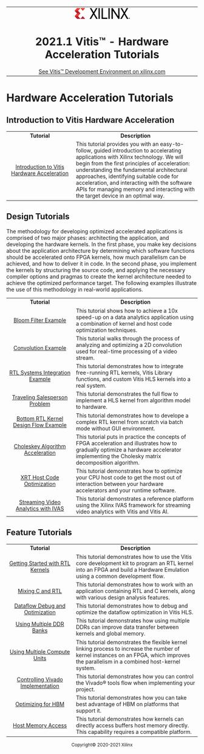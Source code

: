 ﻿<table class="sphinxhide" width="100%">
 <tr width="100%">
    <td align="center"><img src="https://raw.githubusercontent.com/Xilinx/Image-Collateral/main/xilinx-logo.png" width="30%"/><h1>2021.1 Vitis™ - Hardware Acceleration Tutorials</h1>
    <a href="https://www.xilinx.com/products/design-tools/vitis.html">See Vitis™ Development Environment on xilinx.com</a>
    </td>
 </tr>
</table>

# Hardware Acceleration Tutorials

## Introduction to Vitis Hardware Acceleration

 <table style="width:100%">
 <tr>
 <td width="35%" align="center"><b>Tutorial</b>
 <td width="65%" align="center"><b>Description</b>
 </tr>
 <tr>
 <td align="center"><a href="./Introduction/README.md">Introduction to Vitis Hardware Acceleration</a></td>
 <td>This tutorial provides you with an easy-to-follow, guided introduction to accelerating applications with Xilinx technology. We will begin from the first principles of acceleration: understanding the fundamental architectural approaches, identifying suitable code for acceleration, and interacting with the software APIs for managing memory and interacting with the target device in an optimal way.</td>
 </tr>
 </table>


## Design Tutorials

The methodology for developing optimized accelerated applications is comprised of two major phases: architecting the application, and developing the hardware kernels. In the first phase, you make key decisions about the application architecture by determining which software functions should be accelerated onto FPGA kernels, how much parallelism can be achieved, and how to deliver it in code. In the second phase, you implement the kernels by structuring the source code, and applying the necessary compiler options and pragmas to create the kernel architecture needed to achieve the optimized performance target. The following examples illustrate the use of this methodology in real-world applications.



<table style="width:100%">
 <tr>
 <td width="35%" align="center"><b>Tutorial</b>
 <td width="65%" align="center"><b>Description</b>
 </tr>
 <tr>
 <td align="center"><a href="./Design_Tutorials/02-bloom/README.md">Bloom Filter Example</a></td>
 <td>This tutorial shows how to achieve a 10x speed-up on a data analytics application using a combination of kernel and host code optimization techniques.</td>
 </tr>
 <tr>
 <td align="center"><a href="./Design_Tutorials/01-convolution-tutorial/README.md">Convolution Example</a></td>
 <td>This tutorial walks through the process of analyzing and optimizing a 2D convolution used for real-time processing of a video stream.</td>
 </tr>
 <tr>
 <td align="center"><a href="./Design_Tutorials/03-rtl_stream_kernel_integration/README.md">RTL Systems Integration Example</a></td>
 <td>This tutorial demonstrates how to integrate free-running RTL kernels, Vitis Library functions, and custom Vitis HLS kernels into a real system.</td>
 </tr>
<tr>
 <td align="center"><a href="./Design_Tutorials/04-traveling-salesperson/README.md">Traveling Salesperson Problem</a></td>
 <td>This tutorial demonstrates the full flow to implement a HLS kernel from algorithm model to hardware.</td>
</tr>
<tr>
 <td align="center"><a href="./Design_Tutorials/05-bottom_up_rtl_kernel/README.md">Bottom RTL Kernel Design Flow Example</a></td>
 <td>This tutorial demonstrates how to develope a complex RTL kernel from scratch via batch mode without GUI environment.</td>
 </tr>
 <tr>
 <td align="center"><a href="./Design_Tutorials/06-cholesky-accel/">Choleskey Algorithm Acceleration </a></td>
 <td>This tutorial puts in practice the concepts of FPGA acceleration and illustrates how to gradually optimize a hardware accelerator implementing the Cholesky matrix decomposition algorithm.</td>
 </tr>
  <tr>
 <td align="center"><a href="./Design_Tutorials/07-host-code-opt/">XRT Host Code Optimization</a></td>
 <td>This tutorial demonstrates how to optimize your CPU host code to get the most out of interaction between your hardware accelerators and your runtime software.</td>
 </tr>
 <tr>
 <td align="center"><a href="./Design_Tutorials/08-ivas-ml/">Streaming Video Analytics with IVAS</a></td>
 <td>This tutorial demonstrates a reference platform using the Xilinx IVAS framework for streaming video analytics with Vitis and Vitis AI.</td>
 </tr>
</table>



## Feature Tutorials

 <table style="width:100%">
 <tr>
 <td width="35%" align="center"><b>Tutorial</b>
 <td width="65%" align="center"><b>Description</b>
 </tr>
 <tr>
 <td align="center"><a href="./Feature_Tutorials/01-rtl_kernel_workflow/README.md">Getting Started with RTL Kernels</a></td>
 <td>This tutorial demonstrates how to use the Vitis core development kit to program an RTL kernel into an FPGA and build a Hardware Emulation using a common development flow.</td>
 </tr>
 <tr>
 <td align="center"><a href="./Feature_Tutorials/02-mixing-c-rtl-kernels/README.md">Mixing C and RTL</a></td>
 <td>This tutorial demonstrates how to work with an application containing RTL and C kernels, along with various design analysis features.</td>
 </tr>
<tr>
 <td align="center"><a href="./Feature_Tutorials/03-dataflow_debug_and_optimization/README.md">Dataflow Debug and Optimization</a></td>
 <td>This tutorial demonstrates how to debug and optimize the dataflow optimization in Vitis HLS.</td>
 </tr>
  <td align="center"><a href="./Feature_Tutorials/04-mult-ddr-banks/README.md">Using Multiple DDR Banks</a></td>
 <td>This tutorial demonstrates how using multiple DDRs can improve data transfer between kernels and global memory.</td>
 </tr>
  <tr>
 <td align="center"><a href="./Feature_Tutorials/05-using-multiple-cu/README.md">Using Multiple Compute Units</a></td>
 <td>This tutorial demonstrates the flexible kernel linking process to increase the number of kernel instances on an FPGA, which improves the parallelism in a combined host-kernel system.</td>
 </tr>
  <tr>
 <td align="center"><a href="./Feature_Tutorials/06-controlling-vivado-implementation/">Controlling Vivado Implementation</a></td>
 <td>This tutorial demonstrates how you can control the Vivado&reg; tools flow when implementing your project.</td>
 </tr>
  <tr>
 <td align="center"><a href="./Feature_Tutorials/07-using-hbm/">Optimizing for HBM</a></td>
 <td>This tutorial demonstrates how you can take best advantage of HBM on platforms that support it.</td>
 </tr>
 <tr>
<td align="center"><a href="./Feature_Tutorials/08-using-hostmem/">Host Memory Access</a></td>
<td>This tutorial demonstrates how kernels can directly access buffers host memory directly. This capability requires a compatible platform.</td>
</tr>
 </table>

<p align="center"><sup>Copyright&copy; 2020-2021 Xilinx</sup></p>
